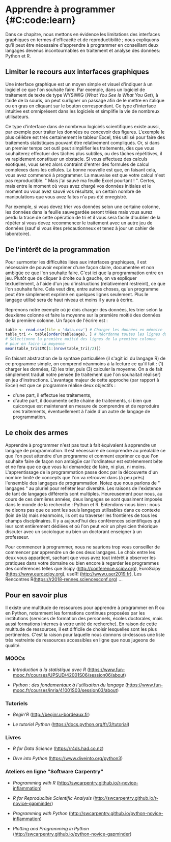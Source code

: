 
# Apprendre à programmer {#C:code:learn}

Dans ce chapitre, nous mettons en évidence les limitations des interfaces
graphiques en termes d'efficacité et de reproductibilité ; nous expliquons
qu'il peut être nécessaire d'apprendre à programmer en conseillant deux langages devenus incontournables en traitement et analyse des données: Python et R.


## Limiter le recours aux interfaces graphiques

Une interface graphique est un moyen simple et visuel d'indiquer à un logiciel
ce que l'on souhaite faire. Par exemple, dans un logiciel de traitement de
texte de type WYSIWIG (*What You See Is What You Get*), à l'aide de la
souris, on peut surligner un passage afin de le mettre en italique ou en gras en
cliquant sur le bouton correspondant. 
Ce type d'interface intuitive est omniprésent dans les logiciels et 
simplifie la vie de nombreux utilisateurs. 

Ce type d'interface dans de nombreux logiciels scientifiques existe aussi, 
par exemple pour traiter les données ou concevoir des figures. 
L'exemple le plus célèbre est très certainement le tableur Excel, très utilisé pour faire des traitements statistiques pouvant être relativement compliqués. 
Or, si dans un premier temps cet outil peut simplifier les traitements, dès que vous souhaiterez effectuer des tâches plus subtiles,
ou des tâches répétitives, il va rapidement constituer un obstacle. Si vous effectuez des calculs exotiques, vous serez alors contraint d'entrer des formules de calcul complexes dans les cellules. 
La bonne nouvelle est que, en faisant cela, vous avez commencé à programmer. 
La mauvaise est que votre calcul n'est pas reproductible. 
" Mais j'ai sauvé ma feuille Excel pourtant ! ". 
Certes, mais entre le moment où vous avez chargé vos données initiales et 
le moment ou vous avez sauvé vos résultats, un certain nombre de
manipulations que vous avez faites n'a pas été enregistré. 

Par exemple, si vous devez trier vos données selon une certaine colonne, 
les données dans la feuille sauvegardée seront triées mais vous aurez 
perdu la trace de cette opération de tri et il vous sera facile d'oublier
de la répéter si vous devez recommencer le traitement avec un autre jeu de données 
(sauf si vous êtes précautionneux et tenez à jour un cahier de laboratoire).


## De l'intérêt de la programmation

Pour surmonter les difficultés liées aux interfaces graphiques, il est
nécessaire de pouvoir exprimer d'une façon claire, documentée et non ambigüe
ce que l'on souhaite faire. 
C'est ici que la programmation entre en jeu. 
Plutôt que de cliquer à droite ou à gauche, on va expliquer textuellement,
à l'aide d'un jeu d'instructions (relativement restreint), ce que l'on souhaite
faire. 
Cela veut dire, entre autres choses, qu'un programme peut être simplement
exprimé en quelques lignes seulement. 
Plus le langage utilisé sera de haut niveau et moins il y aura à écrire. 

Reprenons notre exemple où je dois charger des données, les trier selon la 
deuxième colonne et faire la moyenne sur la première moitié des données
de la première colonne. 
Un façon de l'écrire est :

``` r
table <- read.csv(file = 'data.csv') # Charger les données en mémoire
table_tri <- table[order(table$age), ] # Réordonne toutes les lignes du tableau
# Sélectionne la première moitié des lignes de la première colonne
# pour en faire la moyenne
mean(table_tri$IMC[1:(nrow(table_tri)/2)])
```

En faisant abstraction de la syntaxe particulière (il s'agit ici du langage R)
de ce programme simple, on comprend néanmoins à la lecture ce qu'il fait :
(1) charger les données, (2) les trier,  puis (3) calculer la moyenne. 
On a de fait simplement traduit notre pensée (le traitement que l'on 
souhaitait réaliser) en jeu d'instructions. 
L'avantage majeur de cette approche (par rapport à Excel) est que ce
programme réalise deux objectifs : 
- d'une part, il effectue les traitements,
- d'autre part, il documente cette chaîne de traitements, si bien que quiconque
est maintenant en mesure de comprendre et de reproduire ces traitements,
éventuellement à l'aide d'un autre de langage de programmation.


## Le choix des armes

Apprendre à programmer n'est pas tout à fait équivalent à apprendre un langage
de programmation. 
Il est nécessaire de comprendre au préalable ce que l'on peut attendre d'un 
programme et comment exprimer ce que l'on souhaite faire de façon non ambigüe 
car l'ordinateur est extrèmement bête et ne fera que ce que vous lui demandez 
de faire, ni plus, ni moins. 
L'apprentissage de la programmation passe donc par la découverte d'un nombre limité de concepts que l'on va retrouver dans (à peu près) l'ensemble des langages de programmation. 
Notez que nous parlons de " langages " au pluriel pour refléter leur diversité. 
Les raisons de l'existence de tant de langages différents sont multiples. 
Heureusement pour nous, au cours de ces dernières années, deux langages 
se sont quasiment imposés dans le monde de la recherche : Python et R. 
Entendons-nous bien : nous ne disons pas que ce sont les seuls langages utilisables
dans ce contexte (loin de là) mais néanmoins, ils ont su traverser les frontières 
de tous les champs disciplinaires. Il y a aujourd'hui des conférences 
scientifiques qui leur sont entièrement dédiées et où l'on peut voir un physicien 
théorique discuter avec un sociologue ou bien un doctorant enseigner à un professeur.

Pour commencer à programmer, nous ne saurions trop vous conseiller de
commencer par apprendre un de ces deux langages. 
Le choix entre les deux vous appartient, sachant que vous avez tout intèrêt 
à observer les pratiques dans votre domaine ou bien encore à regarder les 
programmes des conférences telles que Scipy (http://conference.scipy.org), 
EuroScipy (https://www.euroscipy.org), useR! (http://www.user2019.fr), 
Les Rencontres R(https://r2018-rennes.sciencesconf.org) ...


## Pour en savoir plus

Il existe une multitude de ressources pour apprendre à programmer en R ou en
Python, notamment les formations continues proposées par les institutions (services de formation des personnels, écoles doctorales, mais aussi formations internes à votre unité de recherche). 
En raison de cette multitude de ressources, il est difficile de choisir
lesquelles sont les plus pertinentes. 
C'est la raison pour laquelle nous donnons ci-dessous une liste très restreinte 
de ressources accessibles en ligne que nous jugeons de qualité.

### MOOCs

* _Introduction à la statistique avec R_ (https://www.fun-mooc.fr/courses/UPSUD/42001S06/session06/about)

* _Python : des fondamentaux à l'utilisation du langage_ (https://www.fun-mooc.fr/courses/inria/41001S03/session03/about)


### Tutoriels

* _Begin’R_ (http://beginr.u-bordeaux.fr)

* _Le tutoriel Python_ (https://docs.python.org/fr/3/tutorial)


### Livres

* _R for Data Science_ (https://r4ds.had.co.nz)

* _Dive into Python_ (https://www.diveinto.org/python3)

### Ateliers en ligne "Software Carpentry"

* _Programming with R_ (http://swcarpentry.github.io/r-novice-inflammation)

* _R for Reproducible Scientific Analysis_ (http://swcarpentry.github.io/r-novice-gapminder)

* _Programming with Python_ (http://swcarpentry.github.io/python-novice-inflammation)

* _Plotting and Programming in Python_ (http://swcarpentry.github.io/python-novice-gapminder)

<!--

Les logiciels basés sur une interface graphique sont pléthores en informatique


